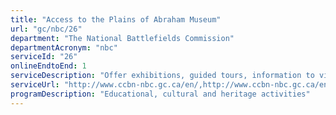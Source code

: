 ```yaml
---
title: "Access to the Plains of Abraham Museum"
url: "gc/nbc/26"
department: "The National Battlefields Commission"
departmentAcronym: "nbc"
serviceId: "26"
onlineEndtoEnd: 1
serviceDescription: "Offer exhibitions, guided tours, information to visitors"
serviceUrl: "http://www.ccbn-nbc.gc.ca/en/,http://www.ccbn-nbc.gc.ca/en/contact-us/contact/,http://www.ccbn-nbc.gc.ca/en/plains-abraham-museum/schedule-and-rates/,http://www.ccbn-nbc.gc.ca/en/about-us/souvenir-shop/"
programDescription: "Educational, cultural and heritage activities"
---
```

